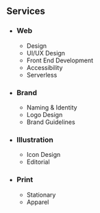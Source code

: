 <div  markdown="1">

<h2><span data-aos="blank-out" data-aos-duration="0" data-aos-delay="400">Services</span></h2>

<ul class="columns columns-4">  

<li>  

  <h3><span data-aos="fade-up">Web</span></h3>  
  <ul data-aos="fade-in">  
    <li>Design</li>
    <li>UI/UX Design</li>
    <li>Front End Development</li>
    <li>Accessibility</li>
    <li>Serverless</li>
  </ul>
</li>
<li markdown="1" >  

  <h3><span data-aos="fade-up">Brand</span></h3>  
  <ul data-aos="fade-in">  
    <li>Naming & Identity</li>  
    <li>Logo Design</li>
    <li>Brand Guidelines</li>
  </ul>
</li>
<li markdown="1" >  

  <h3><span data-aos="fade-up">Illustration</span></h3>  
  <ul data-aos="fade-in">  
    <li>Icon Design</li>
    <li>Editorial</li>
  </ul>
</li>
<li markdown="1" >  

  <h3><span data-aos="fade-up">Print</span></h3>  
  <ul data-aos="fade-in">  
    <li>Stationary</li>
    <li>Apparel</li>
  </ul>
</li>
</ul>
</div>
